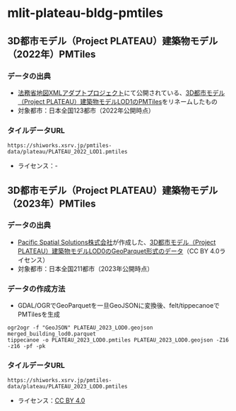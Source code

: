 # mlit-plateau-bldg-pmtiles
## 3D都市モデル（Project PLATEAU）建築物モデル（2022年）PMTiles
### データの出典
- [法務省地図XMLアダプトプロジェクト](https://github.com/amx-project)にて公開されている、[3D都市モデル（Project PLATEAU）建築物モデルLOD1のPMTiles](https://github.com/amx-project/apb)をリネームしたもの
- 対象都市：日本全国123都市（2022年公開時点）
### タイルデータURL
```
https://shiworks.xsrv.jp/pmtiles-data/plateau/PLATEAU_2022_LOD1.pmtiles
```
- ライセンス：-

## 3D都市モデル（Project PLATEAU）建築物モデル（2023年）PMTiles
### データの出典
- [Pacific Spatial Solutions株式会社](https://pacificspatial.com/)が作成した、[3D都市モデル（Project PLATEAU）建築物モデルLOD0のGeoParquet形式のデータ](https://beta.source.coop/repositories/pacificspatial/flateau/description/)（CC BY 4.0ライセンス）
- 対象都市：日本全国211都市（2023年公開時点）
### データの作成方法
- GDAL/OGRでGeoParquetを一旦GeoJSONに変換後、felt/tippecanoeでPMTilesを生成
```
ogr2ogr -f "GeoJSON" PLATEAU_2023_LOD0.geojson merged_building_lod0.parquet
tippecanoe -o PLATEAU_2023_LOD0.pmtiles PLATEAU_2023_LOD0.geojson -Z16 -z16 -pf -pk
```
### タイルデータURL
```
https://shiworks.xsrv.jp/pmtiles-data/plateau/PLATEAU_2023_LOD0.pmtiles
```
- ライセンス：[CC BY 4.0](https://creativecommons.org/licenses/by/4.0/)
